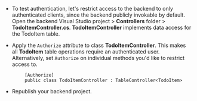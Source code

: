 * To test authentication, let's restrict access to the backend to only authenticated clients, since the backend publicly invokable by default. Open the backend Visual Studio project > **Controllers** folder > **TodoItemController.cs**. **TodoItemController**  implements data access for the TodoItem table. 

* Apply the `Authorize` attribute to class **TodoItemController**. This makes all **TodoItem** table operations require an authenticated user. Alternatively, set `Authorize` on individual methods you'd like to restrict access to.

```
        [Authorize]
        public class TodoItemController : TableController<TodoItem>
```

* Republish your backend project.

